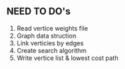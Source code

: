 NEED TO DO's
-----------------------------------

1. Read vertice weights file
2. Graph data struction
3. Link verticies by edges
4. Create search algorithm
5. Write vertice list & lowest cost path

